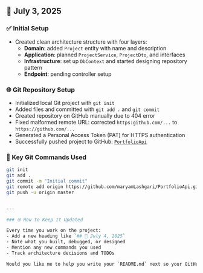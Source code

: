 ## 📅 July 3, 2025

### ✅ Initial Setup
- Created clean architecture structure with four layers:
  - **Domain**: added `Project` entity with name and description
  - **Application**: planned `ProjectService`, `ProjectDto`, and interfaces
  - **Infrastructure**: set up `DbContext` and started designing repository pattern
  - **Endpoint**: pending controller setup

### 🌐 Git Repository Setup
- Initialized local Git project with `git init`
- Added files and committed with `git add .` and `git commit`
- Created repository on GitHub manually due to 404 error
- Fixed malformed remote URL: corrected `https:github.com/...` to `https://github.com/...`
- Generated a Personal Access Token (PAT) for HTTPS authentication
- Successfully pushed project to GitHub: [`PortfolioApi`](https://github.com/maryamLashgari/PortfolioApi)

### 🔄 Key Git Commands Used
```bash
git init
git add .
git commit -m "Initial commit"
git remote add origin https://github.com/maryamLashgari/PortfolioApi.git
git push -u origin master


---

### 🤓 How to Keep It Updated

Every time you work on the project:
- Add a new heading like `## 📅 July 4, 2025`
- Note what you built, debugged, or designed
- Mention any new commands you used
- Track architecture decisions and TODOs

Would you like me to help you write your `README.md` next so your GitHub visitors instantly see what PortfolioApi is all about? That’s the cherry on top 🍒📘
